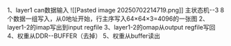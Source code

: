 1、layer1 can数据输入
![[Pasted image 20250702214719.png]]
主状态机--3
8个数据一组写入，从0地址开始，行主序写入64×64×3=4096的一张图
2、layer1-2的imap写出到input regfile
3、layer1-2的omap从output regfile写回
4、权重从DDR--BUFFER（去掉）
5、权重从buffer读出